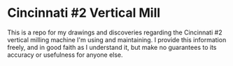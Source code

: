 # Cincinnati #2 Vertical Mill
This is a repo for my drawings and discoveries regarding the Cincinnati #2 vertical milling machine I'm using and maintaining.  I provide this information freely, and in good faith as I understand it, but make no guarantees to its accuracy or usefulness for anyone else.  

